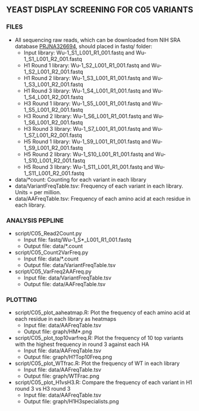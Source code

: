 ## YEAST DISPLAY SCREENING FOR C05 VARIANTS
### FILES
* All sequencing raw reads, which can be downloaded from NIH SRA database [PRJNA326694](https://www.ncbi.nlm.nih.gov/bioproject/PRJNA326694), should placed in fastq/ folder:
  * Input library: Wu-1\_S1\_L001\_R1\_001.fastq and Wu-1\_S1\_L001\_R2\_001.fastq
  * H1 Round 1 library: Wu-1\_S2\_L001\_R1\_001.fastq and Wu-1\_S2\_L001\_R2\_001.fastq
  * H1 Round 2 library: Wu-1\_S3\_L001\_R1\_001.fastq and Wu-1\_S3\_L001\_R2\_001.fastq
  * H1 Round 3 library: Wu-1\_S4\_L001\_R1\_001.fastq and Wu-1\_S4\_L001\_R2\_001.fastq
  * H3 Round 1 library: Wu-1\_S5\_L001\_R1\_001.fastq and Wu-1\_S5\_L001\_R2\_001.fastq
  * H3 Round 2 library: Wu-1\_S6\_L001\_R1\_001.fastq and Wu-1\_S6\_L001\_R2\_001.fastq
  * H3 Round 3 library: Wu-1\_S7\_L001\_R1\_001.fastq and Wu-1\_S7\_L001\_R2\_001.fastq
  * H5 Round 1 library: Wu-1\_S9\_L001\_R1\_001.fastq and Wu-1\_S9\_L001\_R2\_001.fastq
  * H5 Round 2 library: Wu-1\_S10\_L001\_R1\_001.fastq and Wu-1\_S10\_L001\_R2\_001.fastq
  * H5 Round 3 library: Wu-1\_S11\_L001\_R1\_001.fastq and Wu-1\_S11\_L001\_R2\_001.fastq
* data/\*count: Counting for each variant in each library
* data/VariantFreqTable.tsv: Frequency of each variant in each library. Units = per million.
* data/AAFreqTable.tsv: Frequency of each amino acid at each residue in each library. 

### ANALYSIS PEPLINE
* script/C05\_Read2Count.py
  * Input file: fastq/Wu-1\_S\*\_L001\_R1\_001.fastq
  * Output file: data/\*.count
* script/C05\_Count2VarFreq.py
  * Input file: data/\*.count
  * Output file: data/VariantFreqTable.tsv
* script/C05\_VarFreq2AAFreq.py
  * Input file: data/VariantFreqTable.tsv
  * Output file: data/AAFreqTable.tsv

### PLOTTING
* script/C05\_plot\_aaheatmap.R: Plot the frequency of each amino acid at each residue in each library as heatmaps
  * Input file: data/AAFreqTable.tsv
  * Output file: graph/HM\*.png
* script/C05\_plot\_top10varfreq.R: Plot the frequency of 10 top variants with the highest frequency in round 3 against each HA
  * Input file: data/AAFreqTable.tsv
  * Output file: graph/H?Top10Freq.png
* script/C05\_plot\_WTfrac.R: Plot the frequency of WT in each library 
  * Input file: data/AAFreqTable.tsv
  * Output file: graph/WTFrac.png
* script/C05\_plot\_H1vsH3.R: Compare the frequency of each variant in H1 round 3 vs H3 round 3
  * Input file: data/AAFreqTable.tsv
  * Output file: graph/H1H3specialists.png
